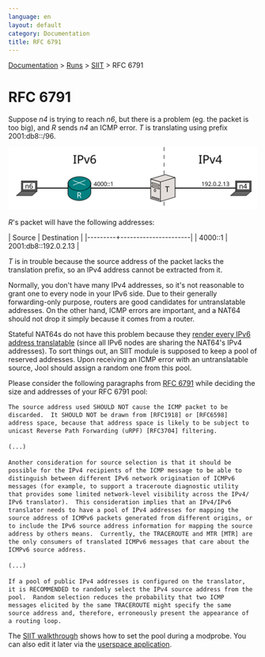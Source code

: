 ```yaml
---
language: en
layout: default
category: Documentation
title: RFC 6791
---
```


[Documentation](documentation.html) > [Runs](documentation.html#runs) > [SIIT](mod-run-vanilla.html) > RFC 6791

# RFC 6791

Suppose _n4_ is trying to reach _n6_, but there is a problem (eg. the packet is too big), and _R_ sends _n4_ an ICMP error. _T_ is translating using prefix 2001:db8::/96.

![Figure 1 - Network](../images/network/rfc6791.svg)

_R_'s packet will have the following addresses:

| Source  | Destination          |
|---------+----------------------|
| 4000::1 | 2001:db8::192.0.2.13 |

_T_ is in trouble because the source address of the packet lacks the translation prefix, so an IPv4 address cannot be extracted from it.

Normally, you don't have many IPv4 addresses, so it's not reasonable to grant one to every node in your IPv6 side. Due to their generally forwarding-only purpose, routers are good candidates for untranslatable addresses. On the other hand, ICMP errors are important, and a NAT64 should not drop it simply because it comes from a router.

Stateful NAT64s do not have this problem because they [render every IPv6 address translatable](intro-nat64.html#stateful-nat64) (since all IPv6 nodes are sharing the NAT64's IPv4 addresses). To sort things out, an SIIT module is supposed to keep a pool of reserved addresses. Upon receiving an ICMP error with an untranslatable source, Jool should assign a random one from this pool.

Please consider the following paragraphs from [RFC 6791](https://tools.ietf.org/html/rfc6791) while deciding the size and addresses of your RFC 6791 pool:

	The source address used SHOULD NOT cause the ICMP packet to be
	discarded.  It SHOULD NOT be drawn from [RFC1918] or [RFC6598]
	address space, because that address space is likely to be subject to
	unicast Reverse Path Forwarding (uRPF) [RFC3704] filtering.

	(...)

	Another consideration for source selection is that it should be
	possible for the IPv4 recipients of the ICMP message to be able to
	distinguish between different IPv6 network origination of ICMPv6
	messages (for example, to support a traceroute diagnostic utility
	that provides some limited network-level visibility across the IPv4/
	IPv6 translator).  This consideration implies that an IPv4/IPv6
	translator needs to have a pool of IPv4 addresses for mapping the
	source address of ICMPv6 packets generated from different origins, or
	to include the IPv6 source address information for mapping the source
	address by others means.  Currently, the TRACEROUTE and MTR [MTR] are
	the only consumers of translated ICMPv6 messages that care about the
	ICMPv6 source address.
	
	(...)

	If a pool of public IPv4 addresses is configured on the translator,
	it is RECOMMENDED to randomly select the IPv4 source address from the
	pool.  Random selection reduces the probability that two ICMP
	messages elicited by the same TRACEROUTE might specify the same
	source address and, therefore, erroneously present the appearance of
	a routing loop.

The [SIIT walkthrough](mod-run-vanilla.html) shows how to set the pool during a modprobe. You can also edit it later via the [userspace application](usr-flags-pool6791.html).

